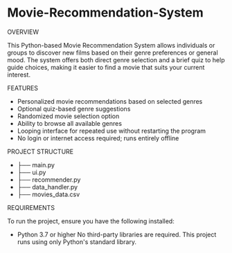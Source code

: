 # Movie-Recommendation-System

OVERVIEW

This Python-based Movie Recommendation System allows individuals or groups to discover new films based on their genre preferences or general mood. The system offers both direct genre selection and a brief quiz to help guide choices, making it easier to find a movie that suits your current interest.

FEATURES

- Personalized movie recommendations based on selected genres
- Optional quiz-based genre suggestions
- Randomized movie selection option
- Ability to browse all available genres
- Looping interface for repeated use without restarting the program
- No login or internet access required; runs entirely offline

PROJECT STRUCTURE

- ├── main.py                                                
- ├── ui.py                                                 
- ├── recommender.py                                          
- ├── data_handler.py                                      
- ├── movies_data.csv                                        

REQUIREMENTS

To run the project, ensure you have the following installed:
- Python 3.7 or higher
No third-party libraries are required. This project runs using only Python's standard library.
